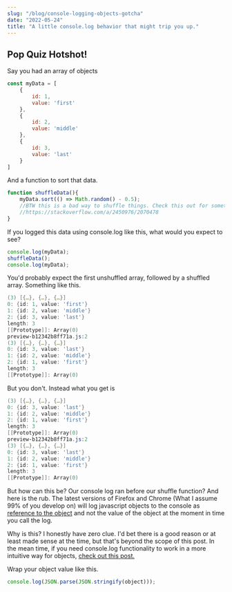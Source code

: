 ```yaml
---
slug: "/blog/console-logging-objects-gotcha"
date: "2022-05-24"
title: "A little console.log behavior that might trip you up."
---
```


## Pop Quiz Hotshot!

Say you had an array of objects

```javascript
const myData = [
    {
        id: 1,
        value: 'first'
    },
    {
        id: 2,
        value: 'middle'
    },
    {
        id: 3,
        value: 'last'
    }
]
```

And a function to sort that data. 
```javascript
function shuffleData(){
    myData.sort(() => Math.random() - 0.5);
    //BTW this is a bad way to shuffle things. Check this out for something better
    //https://stackoverflow.com/a/2450976/2070478
}
```

If you logged this data using console.log like this, what would you expect to see?
```javascript
console.log(myData);
shuffleData();
console.log(myData);
```


You'd probably expect the first unshuffled array, followed by a shuffled array. Something like this. 
```powershell
(3) [{…}, {…}, {…}]
0: {id: 1, value: 'first'}
1: {id: 2, value: 'middle'}
2: {id: 3, value: 'last'}
length: 3
[[Prototype]]: Array(0)
preview-b12342b8ff71a.js:2 
(3) [{…}, {…}, {…}]
0: {id: 3, value: 'last'}
1: {id: 2, value: 'middle'}
2: {id: 1, value: 'first'}
length: 3
[[Prototype]]: Array(0)
```

But you don't. Instead what you get is 
```powershell
(3) [{…}, {…}, {…}]
0: {id: 3, value: 'last'}
1: {id: 2, value: 'middle'}
2: {id: 1, value: 'first'}
length: 3
[[Prototype]]: Array(0)
preview-b12342b8ff71a.js:2 
(3) [{…}, {…}, {…}]
0: {id: 3, value: 'last'}
1: {id: 2, value: 'middle'}
2: {id: 1, value: 'first'}
length: 3
[[Prototype]]: Array(0)
```

But how can this be? Our console log ran before our shuffle function? And here is the rub. The latest versions of Firefox and Chrome (What I assume 99% of you develop on) will log javascript objects to the console as [reference to the object](https://developer.mozilla.org/en-US/docs/Web/API/Console/log) and not the value of the object at the moment in time you call the log. 

Why is this? I honestly have zero clue. I'd bet there is a good reason or at least made sense at the time, but that's beyond the scope of this post. In the mean time, if you need console.log functionality to work in a more intuitive way for objects, [check out this post.](https://stackoverflow.com/a/48969647/2070478)

Wrap your object value like this. 

```javascript
console.log(JSON.parse(JSON.stringify(object)));
```